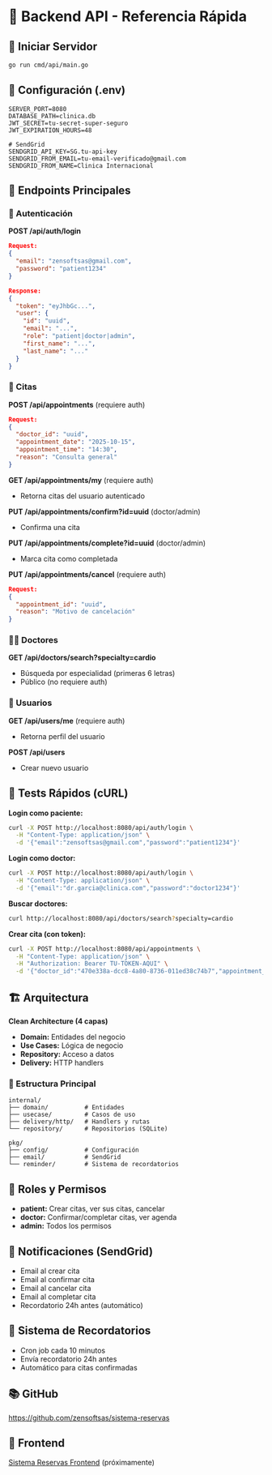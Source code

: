 # 🔧 Backend API - Referencia Rápida

## 🚀 Iniciar Servidor
```bash
go run cmd/api/main.go
```

## 📝 Configuración (.env)
```env
SERVER_PORT=8080
DATABASE_PATH=clinica.db
JWT_SECRET=tu-secret-super-seguro
JWT_EXPIRATION_HOURS=48

# SendGrid
SENDGRID_API_KEY=SG.tu-api-key
SENDGRID_FROM_EMAIL=tu-email-verificado@gmail.com
SENDGRID_FROM_NAME=Clinica Internacional
```

## 📡 Endpoints Principales

### 🔐 Autenticación
**POST /api/auth/login**
```json
Request:
{
  "email": "zensoftsas@gmail.com",
  "password": "patient1234"
}

Response:
{
  "token": "eyJhbGc...",
  "user": {
    "id": "uuid",
    "email": "...",
    "role": "patient|doctor|admin",
    "first_name": "...",
    "last_name": "..."
  }
}
```

### 📅 Citas
**POST /api/appointments** (requiere auth)
```json
Request:
{
  "doctor_id": "uuid",
  "appointment_date": "2025-10-15",
  "appointment_time": "14:30",
  "reason": "Consulta general"
}
```

**GET /api/appointments/my** (requiere auth)
- Retorna citas del usuario autenticado

**PUT /api/appointments/confirm?id=uuid** (doctor/admin)
- Confirma una cita

**PUT /api/appointments/complete?id=uuid** (doctor/admin)
- Marca cita como completada

**PUT /api/appointments/cancel** (requiere auth)
```json
Request:
{
  "appointment_id": "uuid",
  "reason": "Motivo de cancelación"
}
```

### 👨‍⚕️ Doctores
**GET /api/doctors/search?specialty=cardio**
- Búsqueda por especialidad (primeras 6 letras)
- Público (no requiere auth)

### 👤 Usuarios
**GET /api/users/me** (requiere auth)
- Retorna perfil del usuario

**POST /api/users**
- Crear nuevo usuario

## 🧪 Tests Rápidos (cURL)

**Login como paciente:**
```bash
curl -X POST http://localhost:8080/api/auth/login \
  -H "Content-Type: application/json" \
  -d '{"email":"zensoftsas@gmail.com","password":"patient1234"}'
```

**Login como doctor:**
```bash
curl -X POST http://localhost:8080/api/auth/login \
  -H "Content-Type: application/json" \
  -d '{"email":"dr.garcia@clinica.com","password":"doctor1234"}'
```

**Buscar doctores:**
```bash
curl http://localhost:8080/api/doctors/search?specialty=cardio
```

**Crear cita (con token):**
```bash
curl -X POST http://localhost:8080/api/appointments \
  -H "Content-Type: application/json" \
  -H "Authorization: Bearer TU-TOKEN-AQUI" \
  -d '{"doctor_id":"470e338a-dcc8-4a80-8736-011ed38c74b7","appointment_date":"2025-10-15","appointment_time":"10:00","reason":"Consulta"}'
```

## 🏗️ Arquitectura

**Clean Architecture (4 capas)**
- **Domain:** Entidades del negocio
- **Use Cases:** Lógica de negocio
- **Repository:** Acceso a datos
- **Delivery:** HTTP handlers

### 📂 Estructura Principal
```
internal/
├── domain/          # Entidades
├── usecase/         # Casos de uso
├── delivery/http/   # Handlers y rutas
└── repository/      # Repositorios (SQLite)

pkg/
├── config/          # Configuración
├── email/           # SendGrid
└── reminder/        # Sistema de recordatorios
```

## 🔑 Roles y Permisos

- **patient:** Crear citas, ver sus citas, cancelar
- **doctor:** Confirmar/completar citas, ver agenda
- **admin:** Todos los permisos

## 📧 Notificaciones (SendGrid)

- Email al crear cita
- Email al confirmar cita
- Email al cancelar cita
- Email al completar cita
- Recordatorio 24h antes (automático)

## 🔄 Sistema de Recordatorios

- Cron job cada 10 minutos
- Envía recordatorio 24h antes
- Automático para citas confirmadas

## 📚 GitHub
https://github.com/zensoftsas/sistema-reservas

## 🎨 Frontend
[Sistema Reservas Frontend](https://github.com/zensoftsas/sistema-reservas-frontend) (próximamente)
